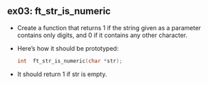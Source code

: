 ## ex03: ft_str_is_numeric ##

- Create a function that returns 1 if the string given as a parameter contains only digits, and 0 if it contains any other character.
- Here’s how it should be prototyped:

   ```c 
   int	ft_str_is_numeric(char *str);

- It should return 1 if str is empty.
